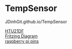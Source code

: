 # TempSensor
JDinhGit.github.io/TempSensor

<a href ="https://github.com/JDinhGit/TempSensor/blob/master/Documentation/HTU21DF.jpg"> HTU21DF</a><br>
<a href ="https://github.com/JDinhGit/TempSensor/blob/master/Documentation/HTU21DF%20(Friziting%20Diagram).png"> Fritzing Diagram</a><br>
<a href ="https://github.com/JDinhGit/TempSensor/blob/master/Documentation/raspberry-pi-15b.jpg"> raspberry pi pins </a>

